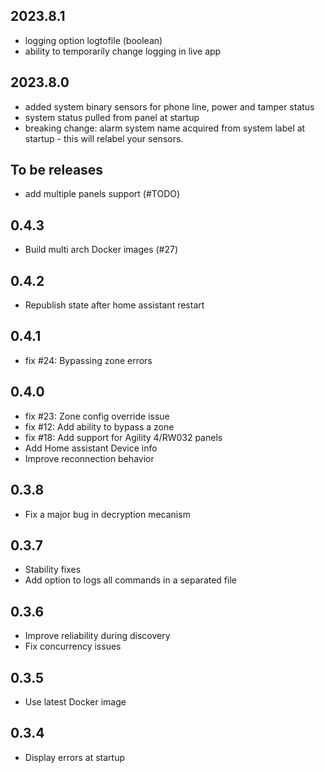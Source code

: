 <!-- https://developers.home-assistant.io/docs/add-ons/presentation#keeping-a-changelog -->
## 2023.8.1
- logging option logtofile (boolean)
- ability to temporarily change logging in live app

## 2023.8.0
- added system binary sensors for phone line, power and tamper status
- system status pulled from panel at startup
- breaking change: alarm system name acquired from system label at startup - this will relabel your sensors.

## To be releases
- add multiple panels support (#TODO)

## 0.4.3
- Build multi arch Docker images (#27)

## 0.4.2
- Republish state after home assistant restart

## 0.4.1
- fix #24: Bypassing zone errors

## 0.4.0
- fix #23: Zone config override issue
- fix #12: Add ability to bypass a zone
- fix #18: Add support for Agility 4/RW032 panels
- Add Home assistant Device info
- Improve reconnection behavior

## 0.3.8

- Fix a major bug in decryption mecanism

## 0.3.7

- Stability fixes
- Add option to logs all commands in a separated file

## 0.3.6

- Improve reliability during discovery
- Fix concurrency issues

## 0.3.5

- Use latest Docker image

## 0.3.4

- Display errors at startup
